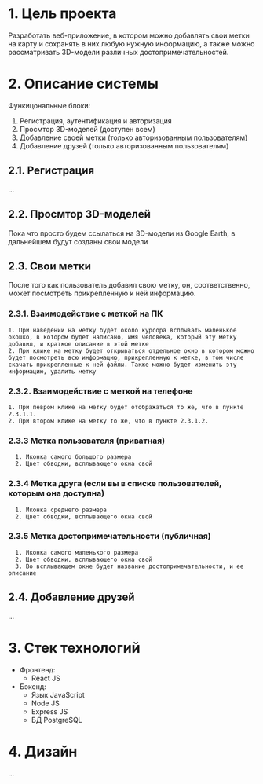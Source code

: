 # 1. Цель проекта

Разработать веб-приложение, в котором можно добавлять свои метки на карту и сохранять в них любую нужную информацию, а также можно рассматривать 3D-модели различных достопримечательностей.

# 2. Описание системы

Функицональные блоки:

1. Регистрация, аутентификация и авторизация
2. Просмтор 3D-моделей (доступен всем)
3. Добавление своей метки (только авторизованным пользователям)
4. Добавление друзей (только авторизованным пользователям)


## 2.1. Регистрация

...

## 2.2. Просмтор 3D-моделей

Пока что просто будем ссылаться на 3D-модели из Google Earth, в дальнейшем будут созданы свои модели

## 2.3. Свои метки

После того как пользователь добавил свою метку, он, соответственно, может посмотреть прикрепленную к ней информацию.

### 2.3.1. Взаимодействие с меткой на ПК
```
1. При наведении на метку будет около курсора всплывать маленькое окошко, в котором будет написано, имя человека, который эту метку добавил, и краткое описание в этой метке
2. При клике на метку будет открываться отдельное окно в котором можно будет посмотреть всю информацию, прикрепленную к метке, в том числе скачать прикрепленные к ней файлы. Также можно будет изменить эту информацию, удалить метку
```

### 2.3.2. Взаимодействие с меткой на телефоне
```
1. При певром клике на метку будет отображаться то же, что в пункте 2.3.1.1.
2. При втором клике на метку то же, что в пункте 2.3.1.2.
```

### 2.3.3 Метка пользователя (приватная)
```
  1. Иконка самого большого размера
  2. Цвет обводки, всплывающего окна свой
```

### 2.3.4 Метка друга (если вы в списке пользователей, которым она доступна)
```
  1. Иконка среднего размера
  2. Цвет обводки, всплывающего окна свой
```

### 2.3.5 Метка достопримечательности (публичная)
```
  1. Иконка самого маленького размера
  2. Цвет обводки, всплывающего окна свой
  3. Во всплывающем окне будет название достопримечательности, и ее описание
```

## 2.4. Добавление друзей

...

# 3. Стек технологий
* Фронтенд:
  - React JS
* Бэкенд:
  - Язык JavaScript
  - Node JS
  - Express JS
  - БД PostgreSQL

# 4. Дизайн

...